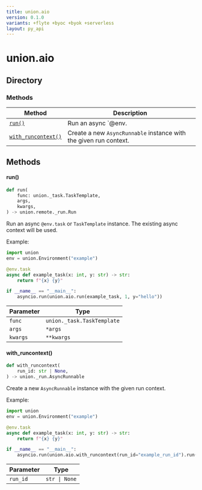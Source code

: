 ```yaml
---
title: union.aio
version: 0.1.0
variants: +flyte +byoc +byok +serverless
layout: py_api
---
```


# union.aio

## Directory

### Methods

| Method | Description |
|-|-|
| [`run()`](#run) | Run an async `@env. |
| [`with_runcontext()`](#with_runcontext) | Create a new `AsyncRunnable` instance with the given run context. |


## Methods

#### run()

```python
def run(
    func: union._task.TaskTemplate,
    args,
    kwargs,
) -> union.remote._run.Run
```
Run an async `@env.task` or `TaskTemplate` instance. The existing async context will be used.

Example:
```python
import union
env = union.Environment("example")

@env.task
async def example_task(x: int, y: str) -> str:
    return f"{x} {y}"

if __name__ == "__main__":
    asyncio.run(union.aio.run(example_task, 1, y="hello"))
```


| Parameter | Type |
|-|-|
| `func` | `union._task.TaskTemplate` |
| `args` | ``*args`` |
| `kwargs` | ``**kwargs`` |

#### with_runcontext()

```python
def with_runcontext(
    run_id: str | None,
) -> union._run.AsyncRunnable
```
Create a new `AsyncRunnable` instance with the given run context.

Example:
```python
import union
env = union.Environment("example")

@env.task
async def example_task(x: int, y: str) -> str:
    return f"{x} {y}"

if __name__ == "__main__":
    asyncio.run(union.aio.with_runcontext(run_id="example_run_id").run(example_task, 1, y="hello"))
```


| Parameter | Type |
|-|-|
| `run_id` | `str \| None` |

